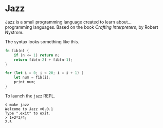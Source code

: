 # Jazz

Jazz is a small programming language created to learn about... programming languages. Based on the book *Crafting Interpreters*, by Robert Nystrom.

The syntax looks something like this.

```rust
fn fib(n) {
    if (n <= 1) return n;
    return fib(n-2) + fib(n-1);
}

for (let i = 0; i < 20; i = i + 1) {
    let num = fib(i);
    print num;
}
```

To launch the `jazz` REPL.

```console
$ make jazz
Welcome to Jazz v0.0.1
Type ".exit" to exit.
> 1+2*3/4;
2.5
```